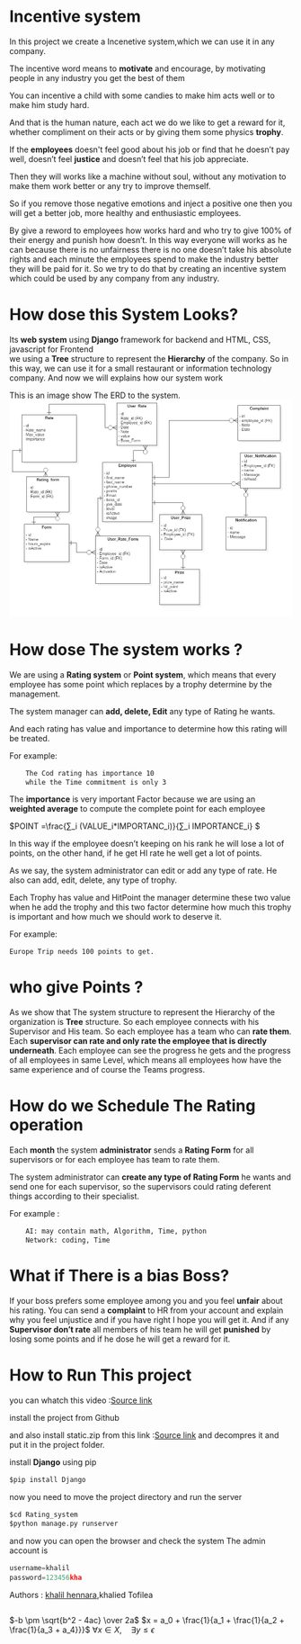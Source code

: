 # Incentive system

In this project we create a Incenetive system,which we can use it in any company.

The incentive word means to **motivate** and encourage, by motivating people in any industry you get the best of them

You can incentive a child with some candies to make him acts well or to make him study hard.

And that is the human nature, each act we do we like to get a reward for it, whether compliment on their acts or by giving them some physics **trophy**.

If the **employees** doesn't feel good about his job or find that he doesn’t pay well, doesn’t feel **justice** and doesn’t feel that his job appreciate.

Then they will works like a machine without soul, without any motivation to make them work better or any try to improve themself. 

So if you remove those negative emotions and inject a positive one then you will get a better job, more healthy and enthusiastic employees.

By give a reword to employees how works hard and who try to give 100% of their energy and  punish how doesn’t.
In this way everyone will works as he can because there is no unfairness there is no one doesn’t take his absolute rights and each minute the employees spend to make the industry better they will be paid for it.
So we try to do that by creating an incentive system which could be used by any company from any industry.


#  How dose this System Looks?

Its **web system** using **Django** framework for backend and HTML, CSS, javascript for Frontend  
we using a **Tree** structure to represent the **Hierarchy** of the company.
So in this way, we can use it for a small restaurant or information technology company.
And now we will explains how our system work 

This is an image show The ERD to the system.
<img src="ERD.png">

# How dose The system works ?
We are using a **Rating system** or **Point system**, which means that every employee has some point which replaces by a trophy determine by the management.

The system manager can **add, delete, Edit** any type of Rating he wants.

And each rating has value and importance to determine how this rating will be treated.

For example:
        
        The Cod rating has importance 10 
        while the Time commitment is only 3

The **importance** is very important Factor because we are using an **weighted average** to compute the complete point for each employee

$POINT =\frac{∑_i (VALUE_i*IMPORTANC_i)}{∑_i IMPORTANCE_i} $

In this way if the employee doesn’t keeping on his rank he will lose a lot of points, on the other hand, if he get HI rate he well get a lot of points.

As we say, the system administrator can edit or add any type of rate.
He also can add, edit, delete, any type of trophy.

Each Trophy has value and HitPoint the manager determine these two value when he add the trophy and this two factor determine how much this trophy is important and how much we should work to deserve it.

For example:

    Europe Trip needs 100 points to get.
    
# who give Points ?
As we show that  The system structure to represent the Hierarchy of the organization is **Tree** structure.
So each employee connects with his Supervisor and His team.
So each employee has a team who can **rate them**.
Each **supervisor can rate and only rate the employee that is directly underneath**.
Each employee can see the progress he gets and the progress of all employees in same Level, which means all employees how  have the same experience and of course the Teams progress.

# How do we Schedule The Rating operation

Each **month** the system **administrator** sends a **Rating Form** for all supervisors or for each employee has team to rate them.

The system administrator can **create any type of Rating Form** he wants and send one for each supervisor, so the supervisors could rating deferent things according to their specialist.

For example :

        AI: may contain math, Algorithm, Time, python
        Network: coding, Time 
        
        
# What if There is a bias Boss?
If your boss prefers some employee among you and you feel **unfair** about his rating.
You can send a **complaint** to HR from your account and explain why you feel unjustice and if you have right I hope you will get it.
And if any **Supervisor don’t rate** all members of his team he will get **punished** by losing some points and if he dose he will get a reward for it.


# How to Run This project 
you can whatch this video :[Source link](https://drive.google.com/drive/folders/1OrTKYRa5Csk053V8Zrd9T7ATH4KgRTfn?usp=sharing)

install the project from Github

and also install static.zip from this link :[Source link](https://drive.google.com/drive/folders/1OrTKYRa5Csk053V8Zrd9T7ATH4KgRTfn?usp=sharing)
and decompres it and put it in the project folder. 

install **Django** using pip 


```python
$pip install Django
```

now you need to move the project directory and run the server


```python
$cd Rating_system
$python manage.py runserver
```

and now you can open the browser and check the system 
The admin account is 


```python
username=khalil
password=123456kha
```

Authors : [khalil hennara](https://github.com/khalil-Hennara),khalied Tofilea


```python

```
$-b \pm \sqrt{b^2 - 4ac} \over 2a$
$x = a_0 + \frac{1}{a_1 + \frac{1}{a_2 + \frac{1}{a_3 + a_4}}}$
$\forall x \in X, \quad \exists y \leq \epsilon$




